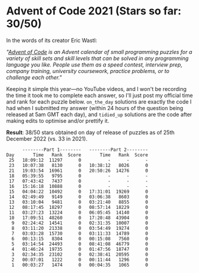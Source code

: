 # Advent of Code 2021 (Stars so far: 30/50)

In the words of its creator Eric Wastl:

*"<a href="https://adventofcode.com/">Advent of Code</a> is an Advent calendar of small programming puzzles for a variety of skill sets and skill levels that can be solved in any programming language you like. People use them as a speed contest, interview prep, company training, university coursework, practice problems, or to challenge each other."*

Keeping it simple this year—no YouTube videos, and I won't be recording the time it took me to complete each answer, so I'll just post my official time and rank for each puzzle below. `on_the_day` solutions are exactly the code I had when I submitted my answer (within 24 hours of the question being released at 5am GMT each day), and `tidied_up` solutions are the code after making edits to optimise and/or prettify it.

**Result**: 38/50 stars obtained on day of release of puzzles as of 25th December 2022 (vs. 33 in 2021).

```
      --------Part 1--------   --------Part 2--------
Day       Time   Rank  Score       Time   Rank  Score
 25   18:09:12  11297      0          -      -      -
 23   10:07:38   8130      0   10:38:12   8026      0
 21   19:03:54  16961      0   20:50:26  14276      0
 18   05:39:55   9795      0          -      -      -
 17   07:43:42   7437      0          -      -      -
 16   15:16:18  10888      0          -      -      -
 15   04:04:22  10492      0   17:31:01  19269      0
 14   02:49:49   9149      0   03:06:38   8603      0
 13   03:10:04   9481      0   03:21:40   8855      0
 12   08:17:45  18297      0   08:57:14  18229      0
 11   03:27:23  13224      0   06:05:45  14140      0
 10   17:09:51  48260      0   17:20:48  43904      0
  9   02:24:42  14541      0   02:31:35  10007      0
  8   03:11:20  21338      0   03:54:49  19274      0
  7   03:03:28  15730      0   03:11:33  14789      0
  6   00:13:15   8304      0   00:15:08   7560      0
  5   03:14:54  24493      0   08:41:08  46779      0
  4   01:46:24  19735      0   01:47:56  18747      0
  3   02:34:35  23102      0   02:38:41  20595      0
  2   00:07:01   1222      0   00:11:44   1296      0
  1   00:03:27   1474      0   00:04:35   1065      0
```